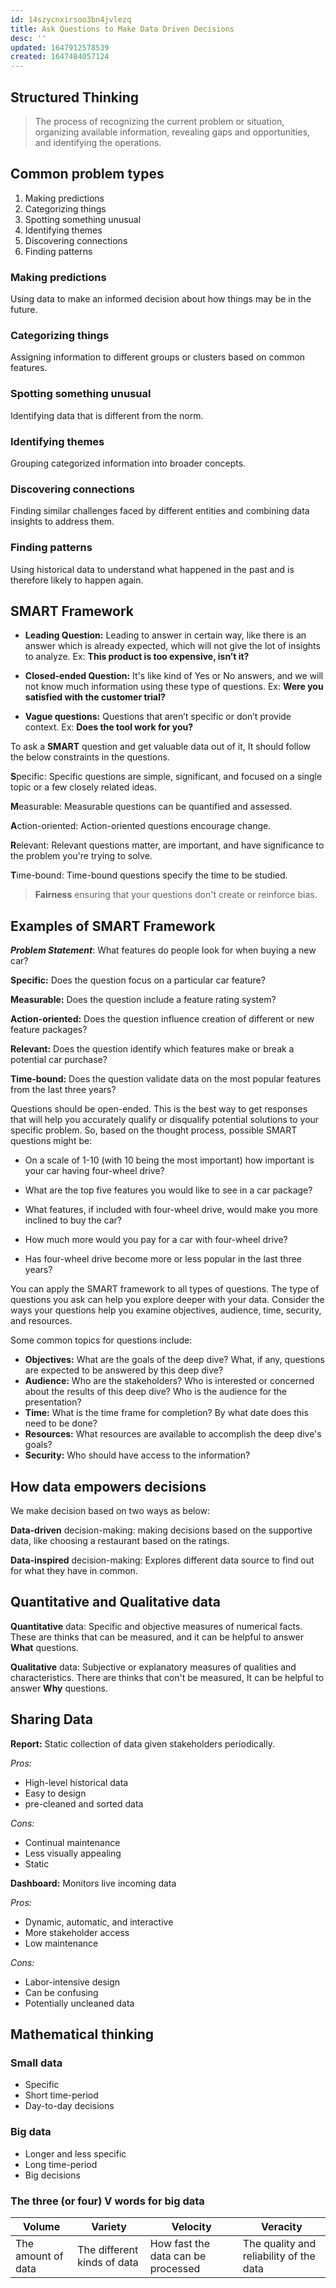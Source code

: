 ```yaml
---
id: 14szycnxirsoo3bn4jvlezq
title: Ask Questions to Make Data Driven Decisions
desc: ''
updated: 1647912578539
created: 1647484057124
---
```

## Structured Thinking

> The process of recognizing the current problem or situation, organizing available information, revealing gaps and opportunities, and identifying the operations.

## Common problem types

1. Making predictions
2. Categorizing things
3. Spotting something unusual
4. Identifying themes
5. Discovering connections
6. Finding patterns

### Making predictions

Using data to make an informed decision about how things may be in the future.

### Categorizing things

Assigning information to different groups or clusters based on common features.

### Spotting something unusual

Identifying data that is different from the norm.

### Identifying themes

Grouping categorized information into broader concepts.

### Discovering connections

Finding similar challenges faced by different entities and combining data insights to address them.

### Finding patterns

Using historical data to understand what happened in the past and is therefore likely to happen again.

## SMART Framework

- **Leading Question:** Leading to answer in certain way, like there is an answer which is already expected, which will not give the lot of insights to analyze.
Ex: **This product is too expensive, isn’t it?**

- **Closed-ended Question:** It's like kind of Yes or No answers, and we will not know much information using these type of questions. Ex: **Were you satisfied with the customer trial?**

- **Vague questions:** Questions that aren’t specific or don’t provide context. Ex: **Does the tool work for you?**

To ask a **SMART** question and get valuable data out of it, It should follow the below constraints in the questions.

**S**pecific: Specific questions are simple, significant, and focused on a single topic or a few closely related ideas.

**M**easurable: Measurable questions can be quantified and assessed.

**A**ction-oriented: Action-oriented questions encourage change.

**R**elevant: Relevant questions matter, are important, and have significance to the problem you're trying to solve.

**T**ime-bound: Time-bound questions specify the time to be studied.

> **Fairness** ensuring that your questions don't create or reinforce bias.

## Examples of SMART Framework

**_Problem Statement_**: What features do people look for when buying a new car?

**Specific:** Does the question focus on a particular car feature?

**Measurable:** Does the question include a feature rating system?

**Action-oriented:** Does the question influence creation of different or new feature packages?

**Relevant:** Does the question identify which features make or break a potential car purchase?

**Time-bound:** Does the question validate data on the most popular features from the last three years?

Questions should be open-ended. This is the best way to get responses that will help you accurately qualify or disqualify potential solutions to your specific problem. So, based on the thought process, possible SMART questions might be:

- On a scale of 1-10 (with 10 being the most important) how important is your car having four-wheel drive?

- What are the top five features you would like to see in a car package?

- What features, if included with four-wheel drive, would make you more inclined to buy the car?

- How much more would you pay for a car with four-wheel drive?

- Has four-wheel drive become more or less popular in the last three years?

You can apply the SMART framework to all types of questions. The type of questions you ask can help you explore deeper with your data. Consider the ways your questions help you examine objectives, audience, time, security, and resources.

Some common topics for questions include:

- **Objectives:** What are the goals of the deep dive? What, if any, questions are expected to be answered by this deep dive?
- **Audience:** Who are the stakeholders? Who is interested or concerned about the results of this deep dive? Who is the audience for the presentation?
- **Time:** What is the time frame for completion? By what date does this need to be done?
- **Resources:** What resources are available to accomplish the deep dive's goals?
- **Security:** Who should have access to the information?

## How data empowers decisions

We make decision based on two ways as below:

**Data-driven** decision-making: making decisions based on the supportive data, like choosing a restaurant based on the ratings.

**Data-inspired** decision-making: Explores different data source to find out for what they have in common.

## Quantitative and Qualitative data

**Quantitative** data: Specific and objective measures of numerical facts. These are thinks that can be measured, and it can be helpful to answer **What** questions.

**Qualitative** data: Subjective or explanatory measures of qualities and characteristics. There are thinks that con't be measured, It can be helpful to answer **Why** questions.

## Sharing Data

**Report:** Static collection of data given stakeholders periodically.

_Pros:_

- High-level historical data
- Easy to design
- pre-cleaned and sorted data

_Cons:_

- Continual maintenance
- Less visually appealing
- Static

**Dashboard:** Monitors live incoming data

_Pros:_

- Dynamic, automatic, and interactive
- More stakeholder access
- Low maintenance

_Cons:_

- Labor-intensive design
- Can be confusing
- Potentially uncleaned data

## Mathematical thinking

### Small data

- Specific
- Short time-period
- Day-to-day decisions

### Big data

- Longer and less specific
- Long time-period
- Big decisions

### The three (or four) V words for big data

Volume | Variety | Velocity | Veracity
-------|---------|----------|---------
The amount of data | The different kinds of data | How fast the data can be processed | The quality and reliability of the data

